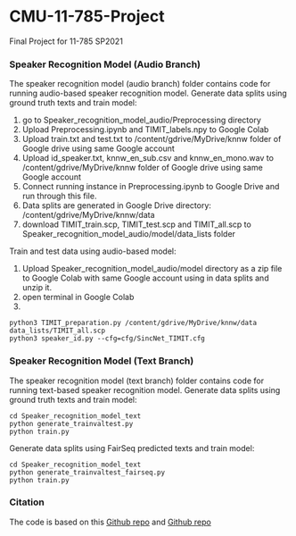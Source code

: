 # CMU-11-785-Project
Final Project for 11-785 SP2021


### Speaker Recognition Model (Audio Branch)
The speaker recognition model (audio branch) folder contains code for running audio-based speaker recognition model.
Generate data splits using ground truth texts and train model:
1. go to Speaker_recognition_model_audio/Preprocessing directory
2. Upload Preprocessing.ipynb and TIMIT_labels.npy to Google Colab
3. Upload train.txt and test.txt to /content/gdrive/MyDrive/knnw folder of Google drive using same Google account
4. Upload id_speaker.txt, knnw_en_sub.csv and knnw_en_mono.wav to /content/gdrive/MyDrive/knnw folder of Google drive using same Google account
5. Connect running instance in Preprocessing.ipynb to Google Drive and run through this file.
6. Data splits are generated in Google Drive directory: /content/gdrive/MyDrive/knnw/data
7. download TIMIT_train.scp, TIMIT_test.scp and TIMIT_all.scp to Speaker_recognition_model_audio/model/data_lists folder

Train and test data using audio-based model:
1. Upload Speaker_recognition_model_audio/model directory as a zip file to Google Colab with same Google account using in data splits and unzip it.
2. open terminal in Google Colab
3. 
```
python3 TIMIT_preparation.py /content/gdrive/MyDrive/knnw/data data_lists/TIMIT_all.scp
python3 speaker_id.py --cfg=cfg/SincNet_TIMIT.cfg
```

### Speaker Recognition Model (Text Branch)
The speaker recognition model (text branch) folder contains code for running text-based speaker recognition model.
Generate data splits using ground truth texts and train model:
```
cd Speaker_recognition_model_text
python generate_trainvaltest.py
python train.py
```
Generate data splits using FairSeq predicted texts and train model:
```
cd Speaker_recognition_model_text
python generate_trainvaltest_fairseq.py
python train.py
```

### Citation
The code is based on this [Github repo](https://github.com/FernandoLpz/Text-Classification-CNN-PyTorch) and [Github repo](https://github.com/mravanelli/SincNet)
